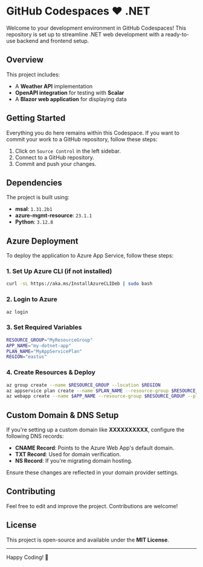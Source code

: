 # GitHub Codespaces ❤️ .NET

Welcome to your development environment in GitHub Codespaces! This repository is set up to streamline .NET web development with a ready-to-use backend and frontend setup.

## Overview
This project includes:
- A **Weather API** implementation
- **OpenAPI integration** for testing with **Scalar**
- A **Blazor web application** for displaying data

## Getting Started
Everything you do here remains within this Codespace. If you want to commit your work to a GitHub repository, follow these steps:
1. Click on `Source Control` in the left sidebar.
2. Connect to a GitHub repository.
3. Commit and push your changes.

## Dependencies
The project is built using:
- **msal**: `1.31.2b1`
- **azure-mgmt-resource**: `23.1.1`
- **Python**: `3.12.8`

## Azure Deployment
To deploy the application to Azure App Service, follow these steps:

### 1. Set Up Azure CLI (if not installed)
```bash
curl -sL https://aka.ms/InstallAzureCLIDeb | sudo bash
```

### 2. Login to Azure
```bash
az login
```

### 3. Set Required Variables
```bash
RESOURCE_GROUP="MyResourceGroup"
APP_NAME="my-dotnet-app"
PLAN_NAME="MyAppServicePlan"
REGION="eastus"
```

### 4. Create Resources & Deploy
```bash
az group create --name $RESOURCE_GROUP --location $REGION
az appservice plan create --name $PLAN_NAME --resource-group $RESOURCE_GROUP --sku F1
az webapp create --name $APP_NAME --resource-group $RESOURCE_GROUP --plan $PLAN_NAME --runtime "DOTNET:8"
```

## Custom Domain & DNS Setup
If you're setting up a custom domain like **XXXXXXXXXX**, configure the following DNS records:
- **CNAME Record**: Points to the Azure Web App's default domain.
- **TXT Record**: Used for domain verification.
- **NS Record**: If you're migrating domain hosting.

Ensure these changes are reflected in your domain provider settings.

## Contributing
Feel free to edit and improve the project. Contributions are welcome!

## License
This project is open-source and available under the **MIT License**.

---
Happy Coding! 🚀

